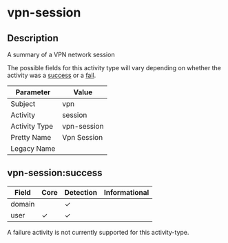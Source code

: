 vpn-session
===========

Description
-----------
A summary of a VPN network session

The possible fields for this activity type will vary depending on whether the activity was a [success](#vpn-sessionsuccess) or a [fail](#vpn-sessionfail).

| Parameter     | Value       |
| ------------- | ----------- |
| Subject       | vpn         |
| Activity      | session     |
| Activity Type | vpn-session |
| Pretty Name   | Vpn Session |
| Legacy Name   |             |

vpn-session:success
-------------------

| Field  | Core     | Detection | Informational |
| ------ | -------- | --------- | ------------- |
| domain |          | &#10003;  |               |
| user   | &#10003; | &#10003;  |               |

A failure activity is not currently supported for this activity-type.